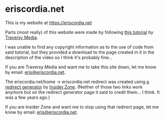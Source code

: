 # eriscordia.net

This is my website at <https://eriscordia.net>

Parts (most really) of this website were made by following [this tutorial](https://youtu.be/Wm6CUkswsNw) by [Traversy Media](https://www.traversymedia.com/).

I was unable to find any copyright information as to the use of code from said tutorial, but they provided a download to the page created in it in the description of the video so I think it's probably fine...

If you are Traversy Media and want me to take this site down, let me know by email: <eris@eriscordia.net>.

The eriscordia.net/home -> eriscordia.net redirect was created using [a redirect generator](http://insider.zone/tools/client-side-url-redirect-generator/) by [Insider Zone](http://insider.zone/). (Neither of those two links work anymore but on the redirect generator page it said to credit them... I think. It was a few years ago.)

If you are Insider Zone and want me to stop using that redirect page, let me know by email: <eris@eriscordia.net>.
